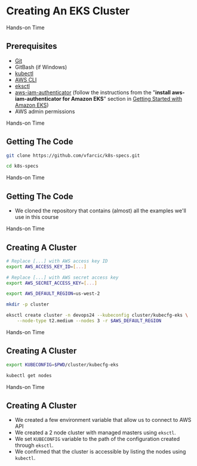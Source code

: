 <!-- .slide: class="center dark" -->
<!-- .slide: data-background="../img/background/hands-on.jpg" -->
# Creating An EKS Cluster


<!-- .slide: class="dark" -->
<div class="eyebrow"></div>
<div class="label">Hands-on Time</div>

## Prerequisites

* [Git](https://git-scm.com/)
* GitBash (if Windows)
* [kubectl](https://kubernetes.io/docs/tasks/tools/install-kubectl/)
* [AWS CLI](https://aws.amazon.com/cli/)
* [eksctl](https://github.com/weaveworks/eksctl)
* [aws-iam-authenticator](https://github.com/kubernetes-sigs/aws-iam-authenticator) (follow the instructions from the "**install aws-iam-authenticator for Amazon EKS**" section in [Getting Started with Amazon EKS](https://docs.aws.amazon.com/eks/latest/userguide/getting-started.html))
* AWS admin permissions


<!-- .slide: class="dark" -->
<div class="eyebrow"></div>
<div class="label">Hands-on Time</div>

## Getting The Code

```bash
git clone https://github.com/vfarcic/k8s-specs.git

cd k8s-specs
```


<!-- .slide: class="dark" -->
<div class="eyebrow"></div>
<div class="label">Hands-on Time</div>

## Getting The Code

* We cloned the repository that contains (almost) all the examples we'll use in this course


<!-- .slide: class="dark" -->
<div class="eyebrow"></div>
<div class="label">Hands-on Time</div>

## Creating A Cluster

```bash
# Replace [...] with AWS access key ID
export AWS_ACCESS_KEY_ID=[...]

# Replace [...] with AWS secret access key
export AWS_SECRET_ACCESS_KEY=[...]

export AWS_DEFAULT_REGION=us-west-2

mkdir -p cluster

eksctl create cluster -n devops24 --kubeconfig cluster/kubecfg-eks \
    --node-type t2.medium --nodes 3 -r $AWS_DEFAULT_REGION
```


<!-- .slide: class="dark" -->
<div class="eyebrow"></div>
<div class="label">Hands-on Time</div>

## Creating A Cluster

```bash
export KUBECONFIG=$PWD/cluster/kubecfg-eks

kubectl get nodes
```


<!-- .slide: class="dark" -->
<div class="eyebrow"></div>
<div class="label">Hands-on Time</div>

## Creating A Cluster

* We created a few environment variable that allow us to connect to AWS API
* We created a 2 node cluster with managed masters using `eksctl`.
* We set `KUBECONFIG` variable to the path of the configuration created through `eksctl`.
* We confirmed that the cluster is accessible by listing the nodes using `kubectl`.